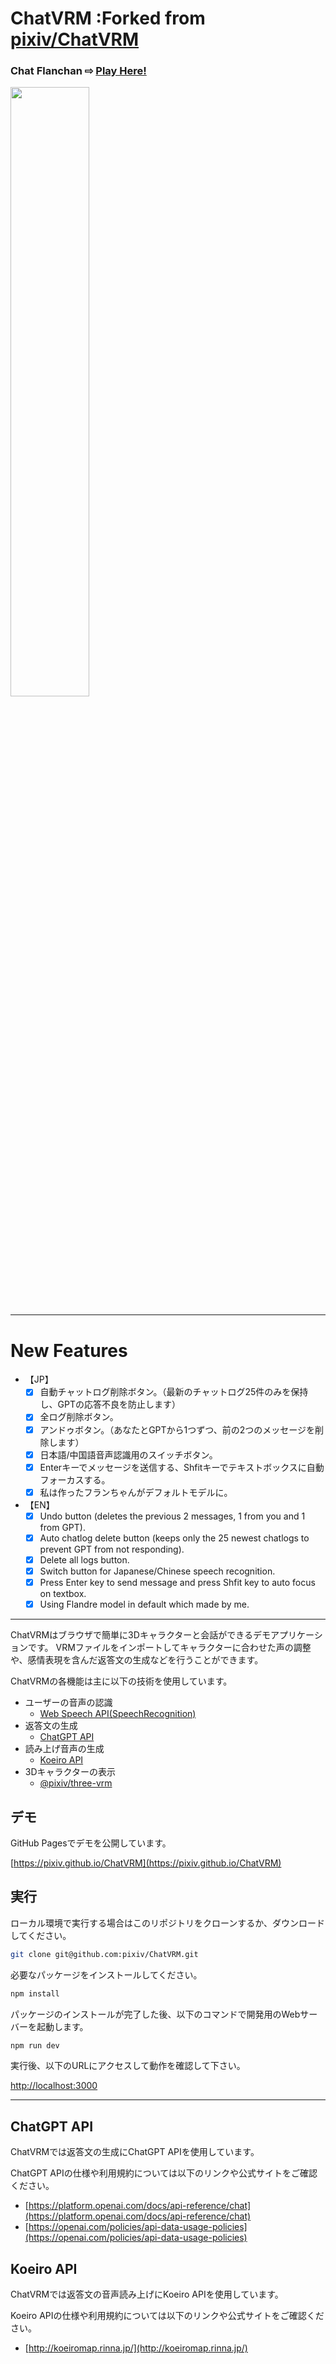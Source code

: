 # ChatVRM :Forked from [pixiv/ChatVRM](https://github.com/pixiv/ChatVRM)
### Chat Flanchan ⇨ [Play Here!](https://ratadune.github.io/ChatVRM_modified/)
<img decoding="async" src="https://ratadune.github.io/ratadunemain.io/ogp.png" width="50%">

---
# New Features
+ 【JP】
    - [x] 自動チャットログ削除ボタン。（最新のチャットログ25件のみを保持し、GPTの応答不良を防止します）
    - [x] 全ログ削除ボタン。
    - [x] アンドゥボタン。（あなたとGPTから1つずつ、前の2つのメッセージを削除します）
    - [x] 日本語/中国語音声認識用のスイッチボタン。
    - [x] Enterキーでメッセージを送信する、Shfitキーでテキストボックスに自動フォーカスする。
    - [x] 私は作ったフランちゃんがデフォルトモデルに。
+ 【EN】
    - [x] Undo button (deletes the previous 2 messages, 1 from you and 1 from GPT).
    - [x] Auto chatlog delete button (keeps only the 25 newest chatlogs to prevent GPT from not responding).
    - [x] Delete all logs button.
    - [x] Switch button for Japanese/Chinese speech recognition.
    - [x] Press Enter key to send message and press Shfit key to auto focus on textbox.
    - [x] Using Flandre model in default which made by me.
---
ChatVRMはブラウザで簡単に3Dキャラクターと会話ができるデモアプリケーションです。
VRMファイルをインポートしてキャラクターに合わせた声の調整や、感情表現を含んだ返答文の生成などを行うことができます。

ChatVRMの各機能は主に以下の技術を使用しています。

- ユーザーの音声の認識
    - [Web Speech API(SpeechRecognition)](https://developer.mozilla.org/ja/docs/Web/API/SpeechRecognition)
- 返答文の生成
    - [ChatGPT API](https://platform.openai.com/docs/api-reference/chat)
- 読み上げ音声の生成
    - [Koeiro API](http://koeiromap.rinna.jp/)
- 3Dキャラクターの表示
    - [@pixiv/three-vrm](https://github.com/pixiv/three-vrm)


## デモ

GitHub Pagesでデモを公開しています。

[https://pixiv.github.io/ChatVRM](https://pixiv.github.io/ChatVRM)


## 実行
ローカル環境で実行する場合はこのリポジトリをクローンするか、ダウンロードしてください。

```bash
git clone git@github.com:pixiv/ChatVRM.git
```

必要なパッケージをインストールしてください。
```bash
npm install
```

パッケージのインストールが完了した後、以下のコマンドで開発用のWebサーバーを起動します。
```bash
npm run dev
```

実行後、以下のURLにアクセスして動作を確認して下さい。

[http://localhost:3000](http://localhost:3000) 


---

## ChatGPT API

ChatVRMでは返答文の生成にChatGPT APIを使用しています。

ChatGPT APIの仕様や利用規約については以下のリンクや公式サイトをご確認ください。

- [https://platform.openai.com/docs/api-reference/chat](https://platform.openai.com/docs/api-reference/chat)
- [https://openai.com/policies/api-data-usage-policies](https://openai.com/policies/api-data-usage-policies)


## Koeiro API
ChatVRMでは返答文の音声読み上げにKoeiro APIを使用しています。

Koeiro APIの仕様や利用規約については以下のリンクや公式サイトをご確認ください。

- [http://koeiromap.rinna.jp/](http://koeiromap.rinna.jp/)
